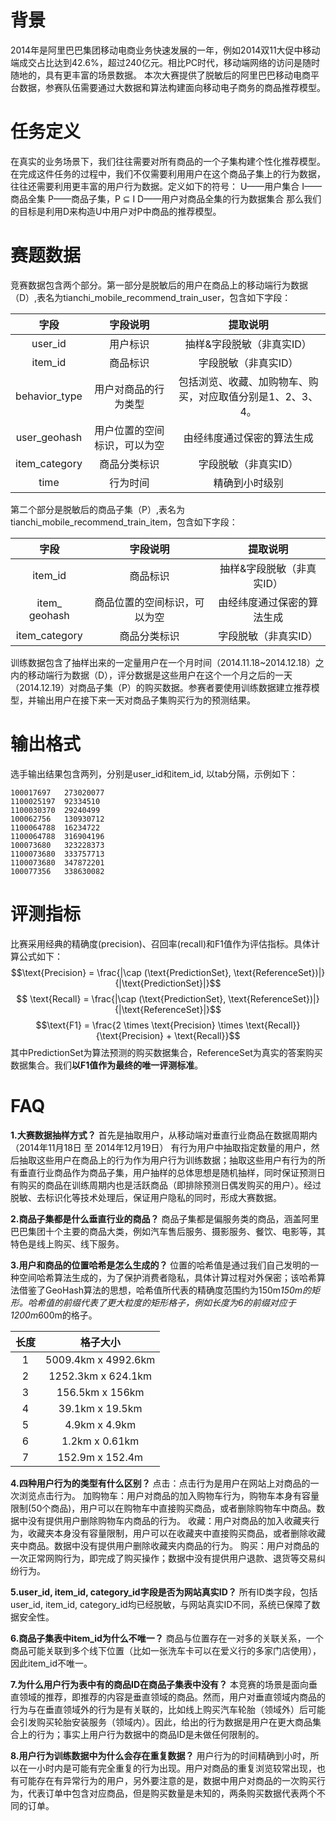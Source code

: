 # 背景

2014年是阿里巴巴集团移动电商业务快速发展的一年，例如2014双11大促中移动端成交占比达到42.6%，超过240亿元。相比PC时代，移动端网络的访问是随时随地的，具有更丰富的场景数据。
本次大赛提供了脱敏后的阿里巴巴移动电商平台数据，参赛队伍需要通过大数据和算法构建面向移动电子商务的商品推荐模型。

# 任务定义

在真实的业务场景下，我们往往需要对所有商品的一个子集构建个性化推荐模型。在完成这件任务的过程中，我们不仅需要利用用户在这个商品子集上的行为数据，往往还需要利用更丰富的用户行为数据。定义如下的符号：
U——用户集合
I——商品全集
P——商品子集，P ⊆ I
D——用户对商品全集的行为数据集合
那么我们的目标是利用D来构造U中用户对P中商品的推荐模型。

# 赛题数据

竞赛数据包含两个部分。第一部分是脱敏后的用户在商品上的移动端行为数据（D）,表名为tianchi_mobile_recommend_train_user，包含如下字段：

|     字段      |           字段说明           |                          提取说明                          |
| :-----------: | :--------------------------: | :--------------------------------------------------------: |
|    user_id    |           用户标识           |                 抽样&字段脱敏（非真实ID）                  |
|    item_id    |           商品标识           |                    字段脱敏（非真实ID）                    |
| behavior_type |     用户对商品的行为类型     | 包括浏览、收藏、加购物车、购买，对应取值分别是1、2、3、4。 |
| user_geohash  | 用户位置的空间标识，可以为空 |                 由经纬度通过保密的算法生成                 |
| item_category |         商品分类标识         |                    字段脱敏（非真实ID）                    |
|     time      |           行为时间           |                       精确到小时级别                       |

第二个部分是脱敏后的商品子集（P）,表名为tianchi_mobile_recommend_train_item，包含如下字段：

|     字段      |           字段说明           |          提取说明          |
| :-----------: | :--------------------------: | :------------------------: |
|    item_id    |           商品标识           | 抽样&字段脱敏（非真实ID）  |
| item_ geohash | 商品位置的空间标识，可以为空 | 由经纬度通过保密的算法生成 |
| item_category |         商品分类标识         |    字段脱敏（非真实ID）    |

训练数据包含了抽样出来的一定量用户在一个月时间（2014.11.18~2014.12.18）之内的移动端行为数据（D），评分数据是这些用户在这个一个月之后的一天（2014.12.19）对商品子集（P）的购买数据。参赛者要使用训练数据建立推荐模型，并输出用户在接下来一天对商品子集购买行为的预测结果。

# 输出格式

选手输出结果包含两列，分别是user_id和item_id, 以tab分隔，示例如下：

```
100017697	273020077
1100025197	92334510
1100030370	29240499
100062756	130930712
1100064788	16234722
1100064788	316904196
100073680	323228373
1100073680	333757713
1100073680	347872201
100077356	338630082
```

# 评测指标

比赛采用经典的精确度(precision)、召回率(recall)和F1值作为评估指标。具体计算公式如下：
$$\text{Precision} = \frac{|\cap (\text{PredictionSet}, \text{ReferenceSet})|}{|\text{PredictionSet}|}$$
$$
\text{Recall} = \frac{|\cap (\text{PredictionSet}, \text{ReferenceSet})|}{|\text{ReferenceSet}|}$$
$$\text{F1} = \frac{2 \times \text{Precision} \times \text{Recall}}{\text{Precision} + \text{Recall}}$$
其中PredictionSet为算法预测的购买数据集合，ReferenceSet为真实的答案购买数据集合。我们**以F1值作为最终的唯一评测标准**。

# FAQ

**1.大赛数据抽样方式？**
首先是抽取用户，从移动端对垂直行业商品在数据周期内（2014年11月18日 至 2014年12月19日） 有行为用户中抽取指定数量的用户，然后抽取这些用户在商品上的行为作为用户行为训练数据；抽取这些用户有行为的所有垂直行业商品作为商品子集，用户抽样的总体思想是随机抽样，同时保证预测日有购买的商品在训练周期内也是活跃商品（即排除预测日偶发购买的用户）。经过脱敏、去标识化等技术处理后，保证用户隐私的同时，形成大赛数据。

**2.商品子集都是什么垂直行业的商品？**
商品子集都是偏服务类的商品，涵盖阿里巴巴集团十个主要的商品大类，例如汽车售后服务、摄影服务、餐饮、电影等，其特色是线上购买、线下服务。

**3.用户和商品的位置哈希是怎么生成的？**
位置的哈希值是通过我们自己发明的一种空间哈希算法生成的，为了保护消费者隐私，具体计算过程对外保密；该哈希算法借鉴了GeoHash算法的思想，哈希值所代表的精确度范围约为150m*150m的矩形。哈希值的前缀代表了更大粒度的矩形格子，例如长度为6的前缀对应于1200m*600m的格子。

| 长度 |      格子大小       |
| :--: | :-----------------: |
|  1   | 5009.4km x 4992.6km |
|  2   | 1252.3km x 624.1km  |
|  3   |   156.5km x 156km   |
|  4   |   39.1km x 19.5km   |
|  5   |    4.9km x 4.9km    |
|  6   |   1.2km x 0.61km    |
|  7   |   152.9m x 152.4m   |

**4.四种用户行为的类型有什么区别？**
点击：点击行为是用户在网站上对商品的一次浏览点击行为。
加购物车：用户对商品的加入购物车行为，购物车本身有容量限制(50个商品)，用户可以在购物车中直接购买商品，或者删除购物车中商品。数据中没有提供用户删除购物车内商品的行为。
收藏：用户对商品的加入收藏夹行为，收藏夹本身没有容量限制，用户可以在收藏夹中直接购买商品，或者删除收藏夹中商品。数据中没有提供用户删除收藏夹内商品的行为。
购买：用户对商品的一次正常网购行为，即完成了购买操作；数据中没有提供用户退款、退货等交易纠纷行为。

**5.user_id, item_id, category_id字段是否为网站真实ID？**
所有ID类字段，包括user_id, item_id, category_id均已经脱敏，与网站真实ID不同，系统已保障了数据安全性。

**6.商品子集表中item_id为什么不唯一？**
商品与位置存在一对多的关联关系，一个商品可能关联到多个线下位置（比如一张洗车卡可以在爱义行的多家门店使用），因此item_id不唯一。

**7.为什么用户行为表中有的商品ID在商品子集表中没有？**
本竞赛的场景是面向垂直领域的推荐，即推荐的内容是垂直领域的商品。然而，用户对垂直领域内商品的行为与在垂直领域外的行为是有关联的，比如线上购买汽车轮胎（领域外）后可能会引发购买轮胎安装服务（领域内）。因此，给出的行为数据是用户在更大商品集合上的行为；事实上用户行为数据中的商品ID是未做任何限制的。

**8.用户行为训练数据中为什么会存在重复数据？**
用户行为的时间精确到小时，所以在一小时内是可能有完全重复的行为出现。用户对商品的重复浏览较常出现，也有可能存在有异常行为的用户，另外要注意的是，数据中用户对商品的一次购买行为，代表订单中包含对应商品，但是购买数量是未知的，两条购买数据代表两个不同的订单。